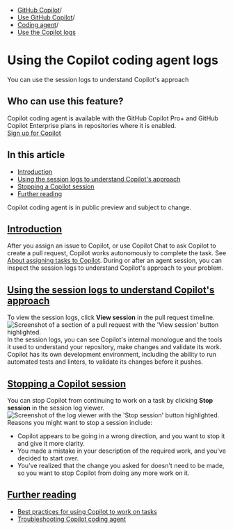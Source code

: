   * [GitHub Copilot](https://docs.github.com/en/copilot "GitHub Copilot")/
  * [Use GitHub Copilot](https://docs.github.com/en/copilot/using-github-copilot "Use GitHub Copilot")/
  * [Coding agent](https://docs.github.com/en/copilot/using-github-copilot/coding-agent "Coding agent")/
  * [Use the Copilot logs](https://docs.github.com/en/copilot/using-github-copilot/coding-agent/using-the-copilot-coding-agent-logs "Use the Copilot logs")


# Using the Copilot coding agent logs
You can use the session logs to understand Copilot's approach
## Who can use this feature?
Copilot coding agent is available with the GitHub Copilot Pro+ and GitHub Copilot Enterprise plans in repositories where it is enabled.  
[Sign up for Copilot ](https://github.com/features/copilot/plans?ref_cta=Copilot+plans+signup&ref_loc=using+the+copilot+coding+agent+logs&ref_page=docs)
## In this article
  * [Introduction](https://docs.github.com/en/copilot/using-github-copilot/coding-agent/using-the-copilot-coding-agent-logs#introduction)
  * [Using the session logs to understand Copilot's approach](https://docs.github.com/en/copilot/using-github-copilot/coding-agent/using-the-copilot-coding-agent-logs#using-the-session-logs-to-understand-copilots-approach)
  * [Stopping a Copilot session](https://docs.github.com/en/copilot/using-github-copilot/coding-agent/using-the-copilot-coding-agent-logs#stopping-a-copilot-session)
  * [Further reading](https://docs.github.com/en/copilot/using-github-copilot/coding-agent/using-the-copilot-coding-agent-logs#further-reading)


Copilot coding agent is in public preview and subject to change.
## [Introduction](https://docs.github.com/en/copilot/using-github-copilot/coding-agent/using-the-copilot-coding-agent-logs#introduction)
After you assign an issue to Copilot, or use Copilot Chat to ask Copilot to create a pull request, Copilot works autonomously to complete the task. See [About assigning tasks to Copilot](https://docs.github.com/en/copilot/using-github-copilot/coding-agent/about-assigning-tasks-to-copilot).
During or after an agent session, you can inspect the session logs to understand Copilot's approach to your problem.
## [Using the session logs to understand Copilot's approach](https://docs.github.com/en/copilot/using-github-copilot/coding-agent/using-the-copilot-coding-agent-logs#using-the-session-logs-to-understand-copilots-approach)
To view the session logs, click **View session** in the pull request timeline.
![Screenshot of a section of a pull request with the 'View session' button highlighted.](https://docs.github.com/assets/cb-73933/images/help/copilot/coding-agent/log-view-session.png)
In the session logs, you can see Copilot's internal monologue and the tools it used to understand your repository, make changes and validate its work.
Copilot has its own development environment, including the ability to run automated tests and linters, to validate its changes before it pushes.
## [Stopping a Copilot session](https://docs.github.com/en/copilot/using-github-copilot/coding-agent/using-the-copilot-coding-agent-logs#stopping-a-copilot-session)
You can stop Copilot from continuing to work on a task by clicking **Stop session** in the session log viewer.
![Screenshot of the log viewer with the 'Stop session' button highlighted.](https://docs.github.com/assets/cb-72575/images/help/copilot/coding-agent/log-stop-session.png)
Reasons you might want to stop a session include:
  * Copilot appears to be going in a wrong direction, and you want to stop it and give it more clarity.
  * You made a mistake in your description of the required work, and you've decided to start over.
  * You've realized that the change you asked for doesn't need to be made, so you want to stop Copilot from doing any more work on it.


## [Further reading](https://docs.github.com/en/copilot/using-github-copilot/coding-agent/using-the-copilot-coding-agent-logs#further-reading)
  * [Best practices for using Copilot to work on tasks](https://docs.github.com/en/copilot/using-github-copilot/coding-agent/best-practices-for-using-copilot-to-work-on-tasks)
  * [Troubleshooting Copilot coding agent](https://docs.github.com/en/copilot/using-github-copilot/coding-agent/troubleshooting-copilot-coding-agent)


